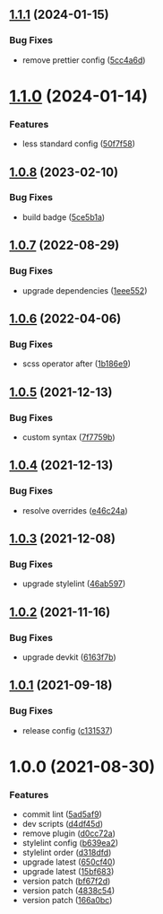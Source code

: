 ## [1.1.1](https://github.com/akijoey/stylelint-config/compare/v1.1.0...v1.1.1) (2024-01-15)


### Bug Fixes

* remove prettier config ([5cc4a6d](https://github.com/akijoey/stylelint-config/commit/5cc4a6da95edc40165b3024dc3093e3df5374bdf))

# [1.1.0](https://github.com/akijoey/stylelint-config/compare/v1.0.8...v1.1.0) (2024-01-14)


### Features

* less standard config ([50f7f58](https://github.com/akijoey/stylelint-config/commit/50f7f58ef161fdd4380423c530e6ba5899a65a0d))

## [1.0.8](https://github.com/akijoey/stylelint-config/compare/v1.0.7...v1.0.8) (2023-02-10)


### Bug Fixes

* build badge ([5ce5b1a](https://github.com/akijoey/stylelint-config/commit/5ce5b1a590ac54020562fdde7d406aa971eca21d))

## [1.0.7](https://github.com/akijoey/stylelint-config/compare/v1.0.6...v1.0.7) (2022-08-29)


### Bug Fixes

* upgrade dependencies ([1eee552](https://github.com/akijoey/stylelint-config/commit/1eee55259bc17d25d90218a96b343d5e47be5d96))

## [1.0.6](https://github.com/akijoey/stylelint-config/compare/v1.0.5...v1.0.6) (2022-04-06)


### Bug Fixes

* scss operator after ([1b186e9](https://github.com/akijoey/stylelint-config/commit/1b186e93c7689e09d38f87f9736f2c4fb691f565))

## [1.0.5](https://github.com/akijoey/stylelint-config/compare/v1.0.4...v1.0.5) (2021-12-13)


### Bug Fixes

* custom syntax ([7f7759b](https://github.com/akijoey/stylelint-config/commit/7f7759b88f4f6ef7adad890f28fe3878019962f1))

## [1.0.4](https://github.com/akijoey/stylelint-config/compare/v1.0.3...v1.0.4) (2021-12-13)


### Bug Fixes

* resolve overrides ([e46c24a](https://github.com/akijoey/stylelint-config/commit/e46c24a019964ae2023c8ff1e82d3c7841a2f21a))

## [1.0.3](https://github.com/akijoey/stylelint-config/compare/v1.0.2...v1.0.3) (2021-12-08)


### Bug Fixes

* upgrade stylelint ([46ab597](https://github.com/akijoey/stylelint-config/commit/46ab59746817e882d09d9642f17f6cc5317b2df5))

## [1.0.2](https://github.com/akijoey/stylelint-config/compare/v1.0.1...v1.0.2) (2021-11-16)


### Bug Fixes

* upgrade devkit ([6163f7b](https://github.com/akijoey/stylelint-config/commit/6163f7bb0fcc722e4a0fbe7f193de759b68a6f80))

## [1.0.1](https://github.com/akijoey/stylelint-config/compare/v1.0.0...v1.0.1) (2021-09-18)


### Bug Fixes

* release config ([c131537](https://github.com/akijoey/stylelint-config/commit/c13153795a106dd23011a0308a0d2d107a884661))

# 1.0.0 (2021-08-30)


### Features

* commit lint ([5ad5af9](https://github.com/akijoey/stylelint-config/commit/5ad5af9ebf22c4c46d8fc53ec030d1ee16e62c09))
* dev scripts ([d4df45d](https://github.com/akijoey/stylelint-config/commit/d4df45d2631fb921563f37e1f2b4277624bcb78e))
* remove plugin ([d0cc72a](https://github.com/akijoey/stylelint-config/commit/d0cc72a62b7399aa9e47e1e725ace1a14e85f2ef))
* stylelint config ([b639ea2](https://github.com/akijoey/stylelint-config/commit/b639ea24715f9c4590b511c782522f01d595337c))
* stylelint order ([d318dfd](https://github.com/akijoey/stylelint-config/commit/d318dfdbef6dddd8977b44131912129cddb0af1e))
* upgrade latest ([650cf40](https://github.com/akijoey/stylelint-config/commit/650cf40b462cd50f9da6fbf6c393d06ed3b7bc64))
* upgrade latest ([15bf683](https://github.com/akijoey/stylelint-config/commit/15bf683dee26886bffaddabfe1c6c3828018eea4))
* version patch ([bf67f2d](https://github.com/akijoey/stylelint-config/commit/bf67f2d2e49412b32fe27fc528a310238a64707f))
* version patch ([4838c54](https://github.com/akijoey/stylelint-config/commit/4838c545311f6541a625c223847754806ff8cc38))
* version patch ([166a0bc](https://github.com/akijoey/stylelint-config/commit/166a0bc4561f6673a3a3260c6b7742d161a7f352))
